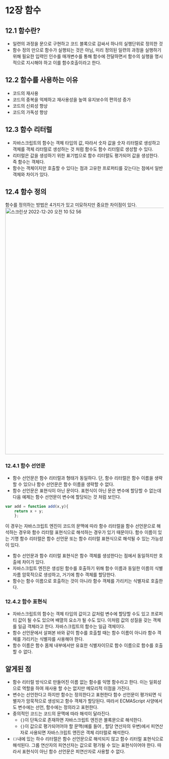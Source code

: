 
# 12장 함수

## 12.1 함수란?
- 일련의 과정을 문으로 구현하고 코드 블록으로 감싸서 하나의 실행단위로 정의한 것
- 함수 정의 만으로 함수가 실행되는 것은 아님, 미리 정의된 일련의 과정을 실행하기 위해 필요한 입력인 인수를 매개변수를 통해 함수에 전달하면서 함수의 실행을 명시적으로 지시해야 하고 이를 함수호출이라고 한다.

## 12.2 함수를 사용하는 이유
- 코드의 재사용
- 코드의 중복을 억제하고 재사용성을 높여 유지보수의 편의성 증가
- 코드의 신뢰성 향상
- 코드의 가독성 향상

## 12.3 함수 리터럴
- 자바스크립트의 함수는 객체 타입의 값, 따라서 숫자 값을 숫자 리터럴로 생성하고 객체를 객체 리터럴로 생성하는 것 처럼 함수도 함수 리터럴로 생성할 수 있다.
- 리터럴은 값을 생성하기 위한 표기법으로 함수 리터럴도 평가되어 값을 생성한다. 즉 함수는 객체다.
- 함수는 객체이지만 호출할 수 있다는 점과 고유한 프로퍼티를 갖는다는 점에서 일반 객체와 차이가 있다.

## 12.4 함수 정의
함수를 정의하는 방법은 4가지가 있고 미묘하지만 중요한 차이점이 있다.
<img width="781" alt="스크린샷 2022-12-20 오전 10 52 56" src="https://user-images.githubusercontent.com/93522658/208562812-32ec6f95-fa9a-4584-91ab-367a44c76439.png">

### 12.4.1 함수 선언문
- 함수 선언문은 함수 리터럴과 형태가 동일하다. 단, 함수 리터럴은 함수 이름을 생략할 수 있으나 함수 선언문은 함수 이름을 생략할 수 없다.
- 함수 선언문은 표현식이 아닌 문이다. 표현식이 아닌 문은 변수에 할당할 수 없는데 다음 예제는 함수 선언문이 변수에 할당되는 것 처럼 보인다.
```js
var add = function add(x,y){
	return x + y;
	};
```
이 경우는 자바스크립트 엔진이 코드의 문맥에 따라 함수 리터럴을 함수 선언문으로 해석하는 경우와 함수 리터럴 표현식으로 해석하는 경우가 있기 때문이다. 함수 이름이 있는 기명 함수 리터럴은 함수 선언문 또는 함수 리터럴 표현식으로 해석될 수 있는 가능성이 있다.
- 함수 선언문과 함수 리터럴 표현식은 함수 객체를 생성한다는 점에서 동일하지만 호출에 차이가 있다.
- 자바스크립트 엔진은 생성된 함수를 호출하기 위해 함수 이름과 동일한 이름의 식별자름 암묵적으로 생성하고, 거기에 함수 객체를 할당한다.
- 함수는 함수 이름으로 호출하는 것이 아니라 함수 객체를 가리키는 식별자로 호출한다.

### 12.4.2 함수 표현식
- 자바스크립트의 함수는 객체 타입의 값이고 값처럼 변수에 할당할 수도 있고 프로퍼티 값이 될 수도 있으며 배열의 요소가 될 수도 있다. 이처럼 값의 성질을 갖는 객체를 일급 객체라고 한다. 자바스크립트의 함수는 일급 객체이다.
- 함수 선언문에서 살펴본 바와 같이 함수를 호출할 때는 함수 이름이 아니라 함수 객체를 가리키는 식별자를 사용해야 한다.
- 함수 이름은 함수 몸체 내부에서만 유효한 식별자이므로 함수 이름으로 함수를 호출할 수 없다. 


## 알게된 점
- 함수 리터럴 방식으로 만들어진 이름 없는 함수를 익명 함수라고 한다. 이는 일회성으로 역할을 하여 재사용 할 수는 없지만 메모리적 이점을 가진다.
- 변수는 선언한다고 하지만 함수는 정의한다고 표현한다 함수 선언문이 평가되면 식별자가 암묵적으로 생성되고 함수 객체가 할당된다. 따라서 ECMAScript 사양에서도 변수에는 선언, 함수에는 정의라고 표현한다.
- 중의적인 코드는 코드의 문맥에 따라 해석이 달라진다.
	- `{}`이 단독으로 존재하면 자바스크립트 엔진은 블록문으로 해석한다.
	- `{}`이 값으로 평가되어어야 할 문맥(예를 들어 , 할당 연산자의 우변)에서 피연산자로 사용되면 자바스크립트 앤진은 객체 리터럴로 해석한다.
- `()`내에 있는 하수 리터럴은 함수 선언문으로 해석되지 않고 함수 리터럴 표현식으로 해석된다. 그룹 연산자의 피연산자는 값으로 평가될 수 있는 표현식이어야 한다. 따라서 표현식이 아닌 함수 선언문은 피연산자로 사용할 수 없다.
